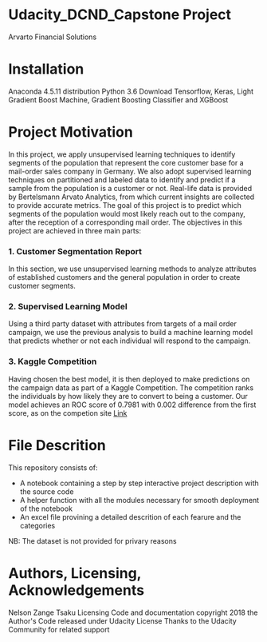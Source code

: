 # Udacity_DCND_Capstone Project
Arvarto Financial Solutions

# Installation
Anaconda 4.5.11 distribution
Python 3.6
Download Tensorflow, Keras, Light Gradient Boost Machine, Gradient Boosting Classifier and XGBoost

# Project Motivation
In this project, we apply unsupervised learning techniques to identify segments of the population that represent the core customer base for a mail-order sales company in Germany. We also adopt supervised learning techniques on partitioned and labeled data to identify and predict if a sample from the population is a customer or not. Real-life data is provided by Bertelsmann Arvato Analytics, from which current insights are collected to provide accurate metrics. The goal of this project is to predict which segments of the population would most likely reach out to the company, after the reception of a corresponding mail order. The objectives in this project are achieved in three main parts:

### 1. Customer Segmentation Report
In this section, we use unsupervised learning methods to analyze attributes of established customers and the general population in order to create customer segments.

### 2. Supervised Learning Model
Using a third party dataset with attributes from targets of a mail order campaign, we use the previous analysis to build a machine learning model that predicts whether or not each individual will respond to the campaign.

### 3. Kaggle Competition
Having chosen the best model, it is then deployed to make predictions on the campaign data as part of a Kaggle Competition. The competition ranks the individuals by how likely they are to convert to being a customer. Our model achieves an ROC score of 0.7981 with 0.002 difference from the first score, as on the competion site [Link](https://www.kaggle.com/c/udacity-arvato-identify-customers/leaderboard)

# File Descrition
This repository consists of:
- A notebook containing a step by step interactive project description with the source code
- A helper function with all the modules necessary for smooth deployment of the notebook 
- An excel file provining a detailed descrition of each fearure and the categories

NB: The dataset is not provided for privary reasons 


# Authors, Licensing, Acknowledgements
Nelson Zange Tsaku
Licensing Code and documentation copyright 2018 the Author's Code released under Udacity License
Thanks to the Udacity Community for related support
